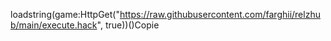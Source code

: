 loadstring(game:HttpGet("https://raw.githubusercontent.com/farghii/relzhub/main/execute.hack", true))()Copie
